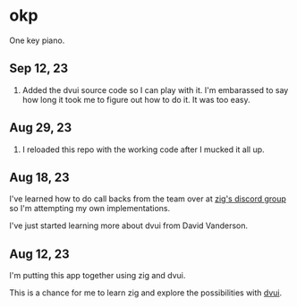 # okp

One key piano.

## Sep 12, 23

1. Added the dvui source code so I can play with it. I'm embarassed to say how long it took me to figure out how to do it. It was too easy.

## Aug 29, 23

1. I reloaded this repo with the working code after I mucked it all up.

## Aug 18, 23

I've learned how to do call backs from the team over at [zig's discord group](https://discord.com/channels/605571803288698900/1019652020308824145/threads/1118834617240264704) so I'm attempting my own implementations.

I've just started learning more about dvui from David Vanderson.

## Aug 12, 23

I'm putting this app together using zig and dvui.

This is a chance for me to learn zig and explore the possibilities with [dvui](https://github.com/david-vanderson/dvui).